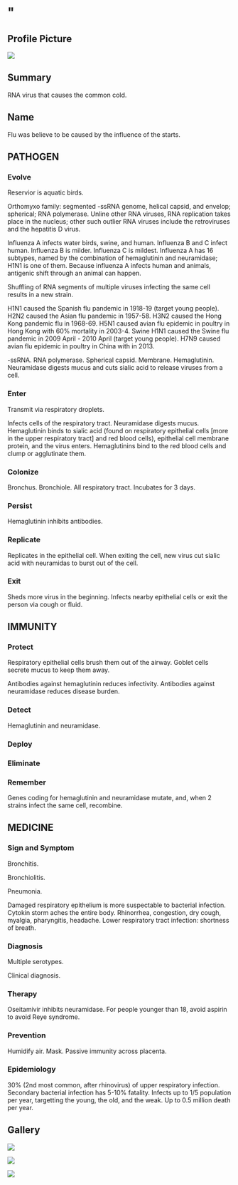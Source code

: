 # "

## Profile Picture

![](1.jpeg)

## Summary

RNA virus that causes the common cold.

## Name

Flu was believe to be caused by the influence of the starts.

## PATHOGEN

### Evolve

Reservior is aquatic birds.

Orthomyxo family: segmented -ssRNA genome, helical capsid, and envelop; spherical; RNA polymerase.
Unline other RNA viruses, RNA replication takes place in the nucleus; other such outlier RNA viruses include the retroviruses and the hepatitis D virus.

Influenza A infects water birds, swine, and human.
Influenza B and C infect human.
Influenza B is milder.
Influenza C is mildest.
Influenza A has 16 subtypes, named by the combination of hemaglutinin and neuramidase; H1N1 is one of them.
Because influenza A infects human and animals, antigenic shift through an animal can happen.

Shuffling of RNA segments of multiple viruses infecting the same cell results in a new strain.

H1N1 caused the Spanish flu pandemic in 1918-19 (target young people).
H2N2 caused the Asian flu pandemic in 1957-58.
H3N2 caused the Hong Kong pandemic flu in 1968-69.
H5N1 caused avian flu epidemic in poultry in Hong Kong with 60% mortality in 2003-4.
Swine H1N1 caused the Swine flu pandemic in 2009 April - 2010 April (target young people).
H7N9 caused avian flu epidemic in poultry in China with in 2013.

-ssRNA.
RNA polymerase.
Spherical capsid.
Membrane.
Hemaglutinin.
Neuramidase digests mucus and cuts sialic acid to release viruses from a cell.

### Enter

Transmit via respiratory droplets.

Infects cells of the respiratory tract.
Neuramidase digests mucus.
Hemaglutinin binds to sialic acid (found on respiratory epithelial cells [more in the upper respiratory tract] and red blood cells), epithelial cell membrane protein, and the virus enters.
Hemaglutinins bind to the red blood cells and clump or agglutinate them.

### Colonize

Bronchus.
Bronchiole.
All respiratory tract.
Incubates for 3 days.

### Persist

Hemaglutinin inhibits antibodies.

### Replicate

Replicates in the epithelial cell.
When exiting the cell, new virus cut sialic acid with neuramidas to burst out of the cell.

### Exit

Sheds more virus in the beginning.
Infects nearby epithelial cells or exit the person via cough or fluid.

## IMMUNITY

### Protect

Respiratory epithelial cells brush them out of the airway.
Goblet cells secrete mucus to keep them away.

Antibodies against hemaglutinin reduces infectivity.
Antibodies against neuramidase reduces disease burden.

### Detect

Hemaglutinin and neuramidase.

### Deploy

### Eliminate

### Remember

Genes coding for hemaglutinin and neuramidase mutate, and, when 2 strains infect the same cell, recombine.

## MEDICINE

### Sign and Symptom

Bronchitis.

Bronchiolitis.

Pneumonia.

Damaged respiratory epithelium is more suspectable to bacterial infection.
Cytokin storm aches the entire body.
Rhinorrhea, congestion, dry cough, myalgia, pharyngitis, headache.
Lower respiratory tract infection: shortness of breath.

### Diagnosis

Multiple serotypes.

Clinical diagnosis.

### Therapy

Oseitamivir inhibits neuramidase.
For people younger than 18, avoid aspirin to avoid Reye syndrome.

### Prevention

Humidify air.
Mask.
Passive immunity across placenta.

### Epidemiology

30% (2nd most common, after rhinovirus) of upper respiratory infection.
Secondary bacterial infection has 5-10% fatality.
Infects up to 1/5 population per year, targetting the young, the old, and the weak.
Up to 0.5 million death per year.

## Gallery

![](2.jpeg)

![](3.jpeg)

![](4.jpeg)
